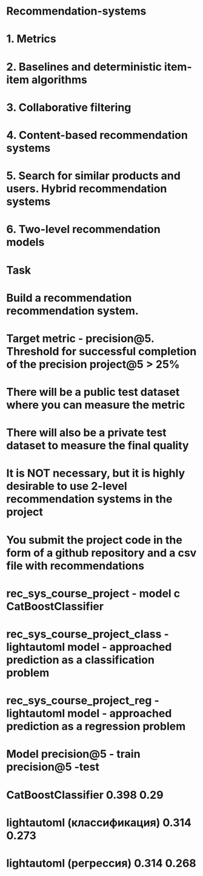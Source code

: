 # Recommendation-systems
# 1. Metrics
# 2. Baselines and deterministic item-item algorithms
# 3. Collaborative filtering
# 4. Content-based recommendation systems
# 5. Search for similar products and users. Hybrid recommendation systems
# 6. Two-level recommendation models
# Task
# Build a recommendation recommendation system.
# Target metric - precision@5. Threshold for successful completion of the precision project@5 > 25%
# There will be a public test dataset where you can measure the metric
# There will also be a private test dataset to measure the final quality
# It is NOT necessary, but it is highly desirable to use 2-level recommendation systems in the project
# You submit the project code in the form of a github repository and a csv file with recommendations
# rec_sys_course_project - model c CatBoostClassifier
# rec_sys_course_project_class - lightautoml model - approached prediction as a classification problem
# rec_sys_course_project_reg - lightautoml model - approached prediction as a regression problem

# Model	              precision@5 - train	   precision@5 -test
# CatBoostClassifier	        0.398	                 0.29
# lightautoml (классификация)	0.314	                 0.273
# lightautoml (регрессия)	    0.314	                 0.268

